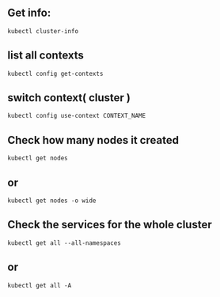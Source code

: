 ## Get info:
```
kubectl cluster-info
```

## list all contexts
```
kubectl config get-contexts
```

## switch context( cluster )
```
kubectl config use-context CONTEXT_NAME
```

## Check how many nodes it created
```
kubectl get nodes
```
## or
```
kubectl get nodes -o wide
```

## Check the services for the whole cluster
```
kubectl get all --all-namespaces
```
## or 
```
kubectl get all -A
```